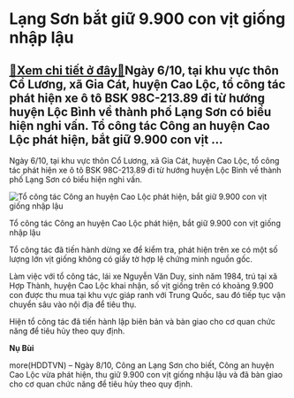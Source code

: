 Lạng Sơn bắt giữ 9.900 con vịt giống nhập lậu
=============================================

[:gift:Xem chi tiết ở đây:gift:](https://hddtvn.com/lang-son-bat-giu-9-900-con-vit-giong-nhap-lau/)Ngày 6/10, tại khu vực thôn Cổ Lương, xã Gia Cát, huyện Cao Lộc, tổ công tác phát hiện xe ô tô BSK 98C-213.89 đi từ hướng huyện Lộc Bình về thành phố Lạng Sơn có biểu hiện nghi vấn. Tổ công tác Công an huyện Cao Lộc phát hiện, bắt giữ 9.900 con vịt …
----------------------------------------------------------------------------------------------------------------------------------------------------------------------------------------------------------------------------------------------------------


Ngày 6/10, tại khu vực thôn Cổ Lương, xã Gia Cát, huyện Cao Lộc, tổ công tác phát hiện xe ô tô BSK 98C-213.89 đi từ hướng huyện Lộc Bình về thành phố Lạng Sơn có biểu hiện nghi vấn.





![Tổ công tác Công an huyện Cao Lộc phát hiện, bắt giữ 9.900 con vịt giống nhập lậu](https://hddtvn.com/wp-content/uploads/2021/01/4346_vitlau-o-7622.jpg "Tổ công tác Công an huyện Cao Lộc phát hiện, bắt giữ 9.900 con vịt giống nhập lậu")


Tổ công tác Công an huyện Cao Lộc phát hiện, bắt giữ 9.900 con vịt giống nhập lậu



Tổ công tác đã tiến hành dừng xe để kiểm tra, phát hiện trên xe có một số lượng lớn vịt giống không có giấy tờ hợp lệ chứng minh nguồn gốc.


Làm việc với tổ công tác, lái xe Nguyễn Văn Duy, sinh năm 1984, trú tại xã Hợp Thành, huyện Cao Lộc khai nhận, số vịt giống trên có khoảng 9.900 con được thu mua tại khu vực giáp ranh với Trung Quốc, sau đó tiếp tục vận chuyển sâu vào nội địa để tiêu thụ.


Hiện tổ công tác đã tiến hành lập biên bản và bàn giao cho cơ quan chức năng để tiêu hủy theo quy định.




**Nụ Bùi**



more(HDDTVN) – Ngày 8/10, Công an Lạng Sơn cho biết, Công an huyện Cao Lộc vừa phát hiện, thu giữ 9.900 con vịt giống nhậu lậu và đã bàn giao cho cơ quan chức năng để tiêu hủy theo quy định.

